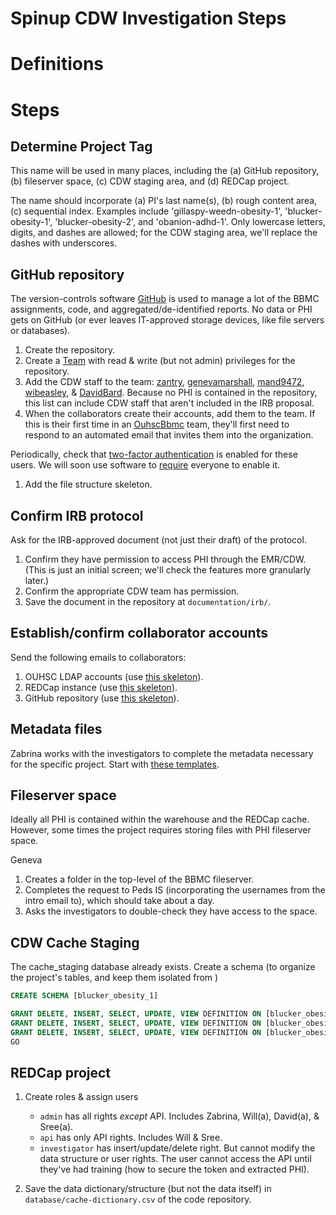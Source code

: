 # Spinup CDW Investigation Steps

# Definitions


# Steps

## Determine Project Tag

This name will be used in many places, including the (a) GitHub repository, (b) fileserver space, (c) CDW staging area, and (d) REDCap project.

The name should incorporate (a) PI's last name(s), (b) rough content area, (c) sequential index.  Examples include 'gillaspy-weedn-obesity-1', 'blucker-obesity-1', 'blucker-obesity-2', and 'obanion-adhd-1'.  Only lowercase letters, digits, and dashes are allowed; for the CDW staging area, we'll replace the dashes with underscores.

## GitHub repository

The version-controls software [GitHub](https://github.com/OuhscBbmc) is used to manage a lot of the BBMC assignments, code, and aggregated/de-identified reports. No data or PHI gets on GitHub (or ever leaves IT-approved storage devices, like file servers or databases).

1. Create the repository.
1. Create a [Team](https://help.github.com/articles/setting-up-teams/) with read & write (but not admin) privileges for the repository.
1. Add the CDW staff to the team: [zantry](https://github.com/orgs/OuhscBbmc/people/zantry), [genevamarshall](https://github.com/orgs/OuhscBbmc/people/genevamarshall), [mand9472](https://github.com/orgs/OuhscBbmc/people/mand9472), [wibeasley](https://github.com/orgs/OuhscBbmc/people/wibeasley), & [DavidBard](https://github.com/orgs/OuhscBbmc/people/DavidBard).  Because no PHI is contained in the repository, this list can include CDW staff that aren't included in the IRB proposal.
1. When the collaborators create their accounts, add them to the team.  If this is their first time in an [OuhscBbmc](https://github.com/OuhscBbmc) team, they'll first need to respond to an automated email that invites them into the organization.

  Periodically, check that [two-factor authentication](https://help.github.com/articles/about-two-factor-authentication/) is enabled for these users.  We will soon use software to [require](https://help.github.com/articles/requiring-two-factor-authentication-in-your-organization/) everyone to enable it.
1. Add the file structure skeleton.

## Confirm IRB protocol

Ask for the IRB-approved document (not just their draft) of the protocol.  
1. Confirm they have permission to access PHI through the EMR/CDW.  (This is just an initial screen; we'll check the features more granularly later.)
1. Confirm the appropriate CDW team has permission.
1. Save the document in the repository at `documentation/irb/`.


## Establish/confirm collaborator accounts

Send the following emails to collaborators:

1. OUHSC LDAP accounts (use [this skeleton](https://github.com/OuhscBbmc/BbmcResources/blob/master/instructions/username.md)).
1. REDCap instance (use [this skeleton](https://github.com/OuhscBbmc/BbmcResources/blob/master/instructions/redcap.md)).
1. GitHub repository (use [this skeleton](https://github.com/OuhscBbmc/BbmcResources/blob/master/instructions/github.md)).


## Metadata files

Zabrina works with the investigators to complete the metadata necessary for the specific project.  Start with [these templates](https://github.com/OuhscBbmc/prairie-outpost-public/tree/master/metadata).


## Fileserver space

Ideally all PHI is contained within the warehouse and the REDCap cache.  However, some times the project requires storing files with PHI fileserver space.

Geneva
1. Creates a folder in the top-level of the BBMC fileserver.
1. Completes the request to Peds IS (incorporating the usernames from the intro email to), which should take about a day.
1. Asks the investigators to double-check they have access to the space.


## CDW Cache Staging

The cache_staging database already exists.  Create a schema (to organize the project's tables, and keep them isolated from )

```sql
CREATE SCHEMA [blucker_obesity_1]

GRANT DELETE, INSERT, SELECT, UPDATE, VIEW DEFINITION ON [blucker_obesity_1].[tbl_obs] TO [OUHSC\wbeasley]
GRANT DELETE, INSERT, SELECT, UPDATE, VIEW DEFINITION ON [blucker_obesity_1].[tbl_obs] TO [OUHSC\smandem]
GRANT DELETE, INSERT, SELECT, UPDATE, VIEW DEFINITION ON [blucker_obesity_1].[tbl_obs] TO [OUHSC\dbard]
GO
```


## REDCap project

1.  Create roles & assign users
    * `admin` has all rights *except* API.  Includes Zabrina, Will(a), David(a), & Sree(a).
    * `api` has only API rights.  Includes Will & Sree.
    * `investigator` has insert/update/delete right.  But cannot modify the data structure or user rights.  The user cannot access the API until they've had training (how to secure the token and extracted PHI).

1. Save the data dictionary/structure (but not the data itself) in `database/cache-dictionary.csv` of the code repository.
